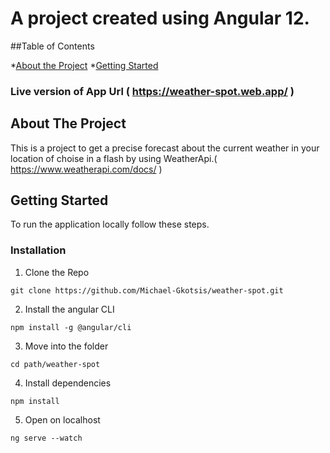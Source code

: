 # A project created using Angular 12.

##Table of Contents

*[About the Project](#about-the-project)
*[Getting Started](#getting-started)






### Live version of App Url ( https://weather-spot.web.app/ )

## About The Project

This is a project to get a precise forecast about the current weather in your location of choise in a flash by using WeatherApi.( https://www.weatherapi.com/docs/ )



## Getting Started

To run the application locally follow these steps.


### Installation

1. Clone the Repo

```git clone https://github.com/Michael-Gkotsis/weather-spot.git ```

2. Install the angular CLI 

```npm install -g @angular/cli```

3. Move into the folder

```cd path/weather-spot```

4. Install dependencies

```npm install```

5. Open on localhost

```ng serve --watch```

